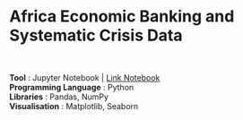 # Africa Economic Banking and Systematic Crisis Data
<br>

**Tool** : Jupyter Notebook | [Link Notebook]()<br>
**Programming Language** : Python <br>
**Libraries** : Pandas, NumPy <br>
**Visualisation** : Matplotlib, Seaborn <br>
<br>
<br>

